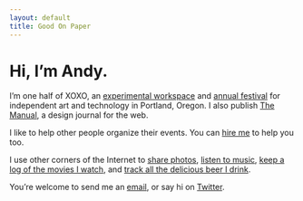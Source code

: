 ```yaml
---
layout: default
title: Good On Paper
---
```


# Hi, I’m Andy. 

I’m one half of XOXO, an [experimental workspace](http://xoxopdx.com) and [annual festival](http://xoxofest.com) for independent art and technology in Portland, Oregon. I also publish [The Manual](http://themanual.org), a design journal for the web. 

I like to help other people organize their events. You can [hire me](http://andymcmillan.is) to help you too.

I use other corners of the Internet to [share photos](http://instagram.com/goodonpaper), [listen to music](http://www.rdio.com/people/goodonpaper/), [keep a log of the movies I watch](http://letterboxd.com/andymcmillan), and [track all the delicious beer I drink](https://untappd.com/user/andymcmillan). 

You’re welcome to send me an [email](mailto:andy@goodonpaper.com), or say hi on [Twitter](http://twitter.com/andymcmillan).
